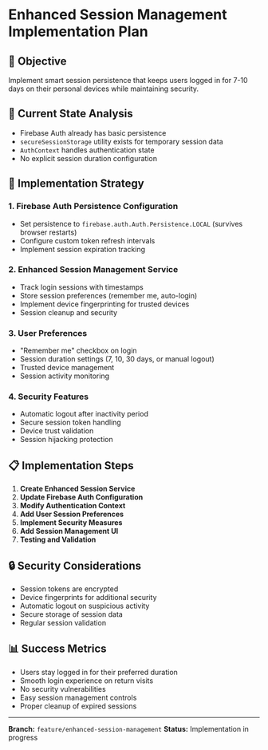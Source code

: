 # Enhanced Session Management Implementation Plan

## 🎯 Objective
Implement smart session persistence that keeps users logged in for 7-10 days on their personal devices while maintaining security.

## 🔧 Current State Analysis
- Firebase Auth already has basic persistence
- `secureSessionStorage` utility exists for temporary session data
- `AuthContext` handles authentication state
- No explicit session duration configuration

## 🚀 Implementation Strategy

### 1. Firebase Auth Persistence Configuration
- Set persistence to `firebase.auth.Auth.Persistence.LOCAL` (survives browser restarts)
- Configure custom token refresh intervals
- Implement session expiration tracking

### 2. Enhanced Session Management Service
- Track login sessions with timestamps
- Store session preferences (remember me, auto-login)
- Implement device fingerprinting for trusted devices
- Session cleanup and security

### 3. User Preferences
- "Remember me" checkbox on login
- Session duration settings (7, 10, 30 days, or manual logout)
- Trusted device management
- Session activity monitoring

### 4. Security Features
- Automatic logout after inactivity period
- Secure session token handling
- Device trust validation
- Session hijacking protection

## 📋 Implementation Steps

1. **Create Enhanced Session Service**
2. **Update Firebase Auth Configuration**
3. **Modify Authentication Context**
4. **Add User Session Preferences**
5. **Implement Security Measures**
6. **Add Session Management UI**
7. **Testing and Validation**

## 🔒 Security Considerations
- Session tokens are encrypted
- Device fingerprints for additional security
- Automatic logout on suspicious activity
- Secure storage of session data
- Regular session validation

## 📊 Success Metrics
- Users stay logged in for their preferred duration
- Smooth login experience on return visits
- No security vulnerabilities
- Easy session management controls
- Proper cleanup of expired sessions

---
**Branch:** `feature/enhanced-session-management`
**Status:** Implementation in progress
